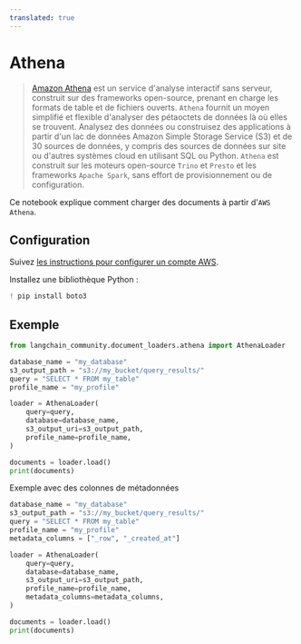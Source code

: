 ```yaml
---
translated: true
---
```


# Athena

>[Amazon Athena](https://aws.amazon.com/athena/) est un service d'analyse interactif sans serveur, construit
>sur des frameworks open-source, prenant en charge les formats de table et de fichiers ouverts. `Athena` fournit un moyen simplifié et flexible d'analyser des pétaoctets de données là où elles se trouvent. Analysez des données ou construisez des applications
>à partir d'un lac de données Amazon Simple Storage Service (S3) et de 30 sources de données, y compris des sources de données sur site
>ou d'autres systèmes cloud en utilisant SQL ou Python. `Athena` est construit sur les moteurs open-source `Trino`
>et `Presto` et les frameworks `Apache Spark`, sans effort de provisionnement ou de configuration.

Ce notebook explique comment charger des documents à partir d'`AWS Athena`.

## Configuration

Suivez [les instructions pour configurer un compte AWS](https://docs.aws.amazon.com/athena/latest/ug/setting-up.html).

Installez une bibliothèque Python :

```python
! pip install boto3
```

## Exemple

```python
from langchain_community.document_loaders.athena import AthenaLoader
```

```python
database_name = "my_database"
s3_output_path = "s3://my_bucket/query_results/"
query = "SELECT * FROM my_table"
profile_name = "my_profile"

loader = AthenaLoader(
    query=query,
    database=database_name,
    s3_output_uri=s3_output_path,
    profile_name=profile_name,
)

documents = loader.load()
print(documents)
```

Exemple avec des colonnes de métadonnées

```python
database_name = "my_database"
s3_output_path = "s3://my_bucket/query_results/"
query = "SELECT * FROM my_table"
profile_name = "my_profile"
metadata_columns = ["_row", "_created_at"]

loader = AthenaLoader(
    query=query,
    database=database_name,
    s3_output_uri=s3_output_path,
    profile_name=profile_name,
    metadata_columns=metadata_columns,
)

documents = loader.load()
print(documents)
```
